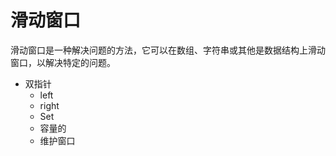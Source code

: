 # 滑动窗口

滑动窗口是一种解决问题的方法，它可以在数组、字符串或其他是数据结构上滑动窗口，以解决特定的问题。

- 双指针
  - left
  - right
  - Set
  - 容量的
  - 维护窗口